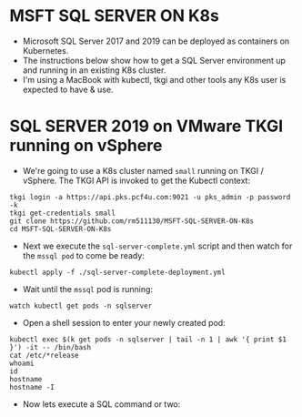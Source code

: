 # MSFT SQL SERVER ON K8s

- Microsoft SQL Server 2017 and 2019 can be deployed as containers on Kubernetes.
- The instructions below show how to get a SQL Server environment up and running in an existing K8s cluster.
- I'm using a MacBook with kubectl, tkgi and other tools any K8s user is expected to have & use.

# SQL SERVER 2019 on VMware TKGI running on vSphere

- We're going to use a K8s cluster named `small` running on TKGI / vSphere. The TKGI API is invoked to get the Kubectl context:

```
tkgi login -a https://api.pks.pcf4u.com:9021 -u pks_admin -p password -k
tkgi get-credentials small
git clone https://github.com/rm511130/MSFT-SQL-SERVER-ON-K8s
cd MSFT-SQL-SERVER-ON-K8s
```

- Next we execute the `sql-server-complete.yml` script and then watch for the `mssql pod` to come be ready:

```
kubectl apply -f ./sql-server-complete-deployment.yml
```

- Wait until the `mssql` pod is running:

```
watch kubectl get pods -n sqlserver
```

- Open a shell session to enter your newly created pod:

```
kubectl exec $(k get pods -n sqlserver | tail -n 1 | awk '{ print $1 }') -it -- /bin/bash
cat /etc/*release
whoami
id
hostname
hostname -I
```

- Now lets execute a SQL command or two:

```

```





